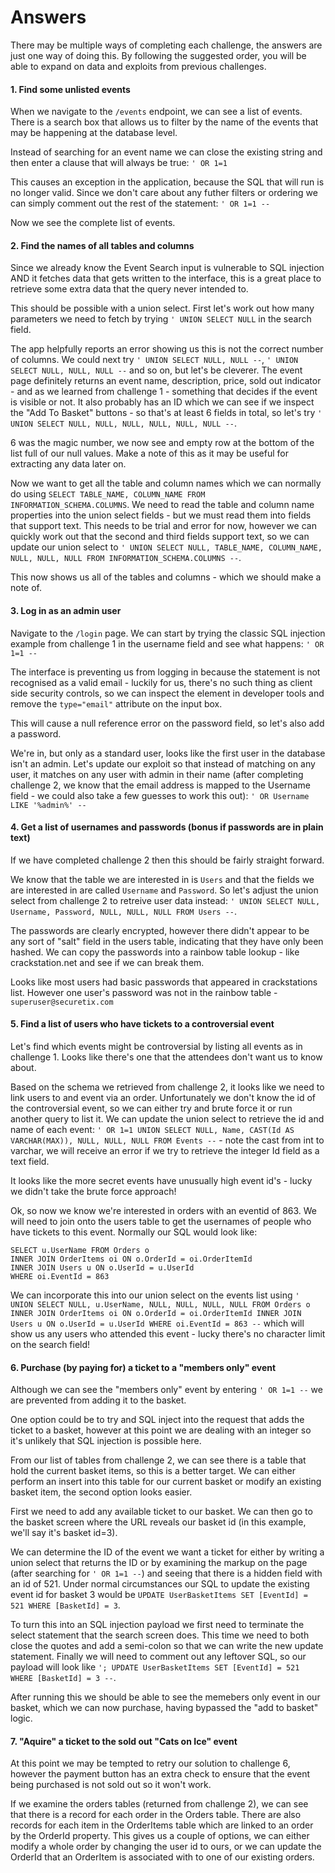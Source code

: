 # Answers
There may be multiple ways of completing each challenge, the answers are just one way of doing this. By following the suggested order, you will be able to expand on data and exploits from previous challenges.

#### 1. Find some unlisted events
When we navigate to the `/events` endpoint, we can see a list of events. There is a search box that allows us to filter by the name of the events that may be happening at the database level.

Instead of searching for an event name we can close the existing string and then enter a clause that will always be true:  `' OR 1=1`

This causes an exception in the application, because the SQL that will run is no longer valid. Since we don't care about any futher filters or ordering we can simply comment out the rest of the statement: `' OR 1=1 --`

Now we see the complete list of events.

#### 2. Find the names of all tables and columns
Since we already know the Event Search input is vulnerable to SQL injection AND it fetches data that gets written to the interface, this is a great place to retrieve some extra data that the query never intended to.

This should be possible with a union select. First let's work out how many parameters we need to fetch by trying `' UNION SELECT NULL` in the search field.

The app helpfully reports an error showing us this is not the correct number of columns. We could next try `' UNION SELECT NULL, NULL --`, `' UNION SELECT NULL, NULL, NULL --` and so on, but let's be cleverer. The event page definitely returns an event name, description, price, sold out indicator - and as we learned from challenge 1 - something that decides if the event is visible or not. It also probably has an ID which we can see if we inspect the "Add To Basket" buttons - so that's at least 6 fields in total, so let's try `' UNION SELECT NULL, NULL, NULL, NULL, NULL, NULL --`.

6 was the magic number, we now see and empty row at the bottom of the list full of our null values. Make a note of this as it may be useful for extracting any data later on.

Now we want to get all the table and column names which we can normally do using `SELECT TABLE_NAME, COLUMN_NAME FROM INFORMATION_SCHEMA.COLUMNS`. We need to read the table and column name properties into the union select fields - but we must read them into fields that support text. This needs to be trial and error for now, however we can quickly work out that the second and third fields support text, so we can update our union select to `' UNION SELECT NULL, TABLE_NAME, COLUMN_NAME, NULL, NULL, NULL FROM INFORMATION_SCHEMA.COLUMNS --`.

This now shows us all of the tables and columns - which we should make a note of.

#### 3. Log in as an admin user
Navigate to the `/login` page. We can start by trying the classic SQL injection example from challenge 1 in the username field and see what happens: `' OR 1=1 --`

The interface is preventing us from logging in because the statement is not recognised as a valid email - luckily for us, there's no such thing as client side security controls, so we can inspect the element in developer tools and remove the `type="email"` attribute on the input box.

This will cause a null reference error on the password field, so let's also add a password.

We're in, but only as a standard user, looks like the first user in the database isn't an admin. Let's update our exploit so that instead of matching on any user, it matches on any user with admin in their name (after completing challenge 2, we know that the email address is mapped to the Username field - we could also take a few guesses to work this out): `' OR Username LIKE '%admin%' -- `

#### 4. Get a list of usernames and passwords (bonus if passwords are in plain text)
If we have completed challenge 2 then this should be fairly straight forward.

We know that the table we are interested in is `Users` and that the fields we are interested in are called `Username` and `Password`. So let's adjust the union select from challenge 2 to retreive user data instead: `' UNION SELECT NULL, Username, Password, NULL, NULL, NULL FROM Users --`.

The passwords are clearly encrypted, however there didn't appear to be any sort of "salt" field in the users table, indicating that they have only been hashed. We can copy the passwords into a rainbow table lookup - like crackstation.net and see if we can break them.

Looks like most users had basic passwords that appeared in crackstations list. However one user's password was not in the rainbow table - `superuser@securetix.com`

#### 5. Find a list of users who have tickets to a controversial event
Let's find which events might be controversial by listing all events as in challenge 1. Looks like there's one that the attendees don't want us to know about.

Based on the schema we retrieved from challenge 2, it looks like we need to link users to and event via an order. Unfortunately we don't know the id of the controversial event, so we can either try and brute force it or run another query to list it. We can update the union select to retrieve the id and name of each event: `' OR 1=1 UNION SELECT NULL, Name, CAST(Id AS VARCHAR(MAX)), NULL, NULL, NULL FROM Events --` - note the cast from int to varchar, we will receive an error if we try to retrieve the integer Id field as a text field.

It looks like the more secret events have unusually high event id's - lucky we didn't take the brute force approach! 

Ok, so now we know we're interested in orders with an eventid of 863. We will need to join onto the users table to get the usernames of people who have tickets to this event. Normally our SQL would look like:
```
SELECT u.UserName FROM Orders o 
INNER JOIN OrderItems oi ON o.OrderId = oi.OrderItemId
INNER JOIN Users u ON o.UserId = u.UserId 
WHERE oi.EventId = 863
```

We can incorporate this into our union select on the events list using `' UNION SELECT NULL, u.UserName, NULL, NULL, NULL, NULL FROM Orders o INNER JOIN OrderItems oi ON o.OrderId = oi.OrderItemId INNER JOIN Users u ON o.UserId = u.UserId WHERE oi.EventId = 863 --` which will show us any users who attended this event - lucky there's no character limit on the search field!

#### 6. Purchase (by paying for) a ticket to a "members only" event
Although we can see the "members only" event by entering `' OR 1=1 --` we are prevented from adding it to the basket.

One option could be to try and SQL inject into the request that adds the ticket to a basket, however at this point we are dealing with an integer so it's unlikely that SQL injection is possible here.

From our list of tables from challenge 2, we can see there is a table that hold the current basket items, so this is a better target. We can either perform an insert into this table for our current basket or modify an existing basket item, the second option looks easier.

First we need to add any available ticket to our basket. We can then go to the basket screen where the URL reveals our basket id (in this example, we'll say it's basket id=3).

We can determine the ID of the event we want a ticket for either by writing a union select that returns the ID or by examining the markup on the page (after searching for `' OR 1=1 --`) and seeing that there is a hidden field with an id of 521. Under normal circumstances our SQL to update the existing event id for basket 3 would be `UPDATE UserBasketItems SET [EventId] = 521 WHERE [BasketId] = 3`.

To turn this into an SQL injection payload we first need to terminate the select statement that the search screen does. This time we need to both close the quotes and add a semi-colon so that we can write the new update statement. Finally we will need to comment out any leftover SQL, so our payload will look like `'; UPDATE UserBasketItems SET [EventId] = 521 WHERE [BasketId] = 3 --`.

After running this we should be able to see the memebers only event in our basket, which we can now purchase, having bypassed the "add to basket" logic.

#### 7. "Aquire" a ticket to the sold out "Cats on Ice" event
At this point we may be tempted to retry our solution to challenge 6, however the payment button has an extra check to ensure that the event being purchased is not sold out so it won't work.

If we examine the orders tables (returned from challenge 2), we can see that there is a record for each order in the Orders table. There are also records for each item in the OrderItems table which are linked to an order by the OrderId property. This gives us a couple of options, we can either modify a whole order by changing the user id to ours, or we can update the OrderId that an OrderItem is associated with to one of our existing orders.
